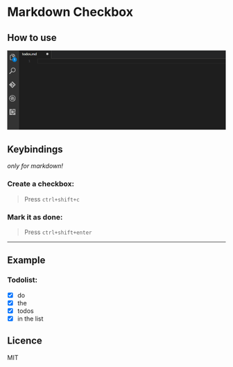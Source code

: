 # Markdown Checkbox

## How to use

![Preview](./images/preview.gif)

## Keybindings
_only for markdown!_
### Create a checkbox:

> Press `ctrl+shift+c`

### Mark it as done:

> Press `ctrl+shift+enter`

---

## Example
### Todolist:
* [X] do
* [X] the
* [X] todos
* [X] in the list

## Licence
MIT